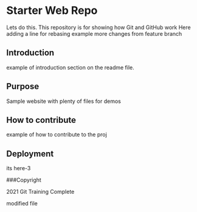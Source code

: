# Starter Web Repo

Lets do this.
This repository is for showing how Git and GitHub work
Here adding a line for rebasing example
more changes from feature branch
## Introduction

example of introduction section on the readme file.

## Purpose

Sample website with plenty of files for demos

## How to contribute

example of how to contribute to the proj

## Deployment

its here-3

###Copyright

2021 Git Training Complete

modified file

